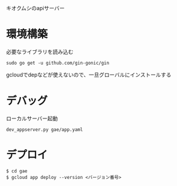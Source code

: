 キオクムシのapiサーバー

# 環境構築
必要なライブラリを読み込む
```
sudo go get -u github.com/gin-gonic/gin
```

gcloudでdepなどが使えないので、一旦グローバルにインストールする

# デバッグ
ローカルサーバー起動
```
dev_appserver.py gae/app.yaml
```

# デプロイ
```
$ cd gae
$ gcloud app deploy --version <バージョン番号>
```
